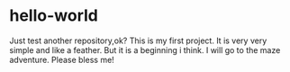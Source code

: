 # hello-world
Just test another repository,ok?
This is my first project.
It is very very simple and like a feather.
But it is a beginning i think.
I will go to the maze adventure.
Please bless me!
